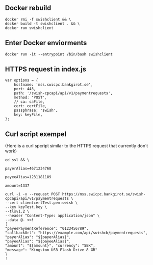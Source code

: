 ## Docker rebuild
    docker rmi -f swishclient && \
    docker build -t swishclient . && \
    docker run swishclient

## Enter Docker enviorments
    docker run -it --entrypoint /bin/bash swishclient

## HTTPS request in index.js
    var options = {
        hostname: 'mss.swicpc.bankgirot.se',
        port: 443,
        path: '/swish-cpcapi/api/v1/paymentrequests',
        method: 'POST',
        // ca: caFile,
        cert: certFile,
        passphrase: 'swish',
        key: keyFile,
    };

## Curl script exempel
(Here is a curl spcript similar to the HTTPS request that currently don't work)

```
cd ssl && \

payerAlias=4671234768

payeeAlias=1231181189

amount=1337

curl -i -v --request POST https://mss.swicpc.bankgirot.se/swish-cpcapi/api/v1/paymentrequests \
--cert clientcertTest.pem:swish \
--key keyTest.key \
--tlsv1.2 \
--header "Content-Type: application/json" \
--data @- <<!
{
"payeePaymentReference": "0123456789",
"callbackUrl": "https://example.com/api/swishcb/paymentrequests",
"payerAlias": "${payerAlias}",
"payeeAlias": "${payeeAlias}",
"amount": "${amount}", "currency": "SEK",
"message": "Kingston USB Flash Drive 8 GB"
}
!

```
